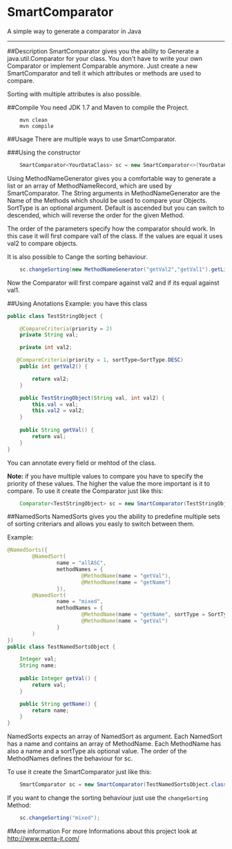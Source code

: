 SmartComparator
===============

A simple way to generate a comparator in Java

------------------------

##Description
SmartComparator gives you the ability to Generate a java.util.Comparator for your class. You don't have to write your own Comparator or implement Comparable anymore. Just create a new SmartComparator and tell it which attributes or methods are used to compare. 

Sorting with multiple attributes is also possible.

##Compile
You need JDK 1.7 and Maven to compile the Project.
```shell
    mvn clean
    mvn compile
```
##Usage
There are multiple ways to use SmartComparator.

###Using the constructor
```Java
    SmartComparator<YourDataClass> sc = new SmartComparator<>(YourDataClass.class, new MethodNameGenerator("getVal1").add("getVal2",SortType.DESC).getList());
```

Using MethodNameGenerator gives you a comfortable way to generate a list or an array of MethodNameRecord, which are used by SmartComparator.
The String arguments in MethodNameGenerator are the Name of the Methods which should be used to compare your Objects. SortType is an optional argument. Default is ascended but you can switch to descended, which will reverse the order for the given Method.

The order of the parameters specify how the comparator should work. In this case it will first compare val1 of the class. If the values are equal it uses val2 to compare objects.

It is also possible to Cange the sorting behaviour.
```Java
    sc.changeSorting(new MethodNameGenerator("getVal2","getVal1").getList());
```
Now the Comparator will first compare against val2 and if its equal against val1.

##Using Anotations
Example: you have this class
```Java
public class TestStringObject {

    @CompareCriteria(priority = 2)
    private String val;

    private int val2;

   @CompareCriteria(priority = 1, sortType=SortType.DESC)
    public int getVal2() {

        return val2;
    }

    public TestStringObject(String val, int val2) {
        this.val = val;
        this.val2 = val2;
    }
   
    public String getVal() {
        return val;
    }  
}
```
You can annotate every field or mehtod of the class. 

**Note:** if you have multiple values to compare you have to specify the priority of these values. The higher the value the more important is it to compare. 
To use it create the Comparator just like this:
```Java
    Comparator<TestStringObject> sc = new SmartComparator(TestStringObject.class);
```
##NamedSorts
NamedSorts gives you the ability to predefine multiple sets of sorting criteriars and allows you easly to switch between them.

Example:
```Java
@NamedSorts({
        @NamedSort(
                name = "allASC",
                methodNames = {
                        @MethodName(name = "getVal"),
                        @MethodName(name = "getName")
                }),
        @NamedSort(
                name = "mixed",
                methodNames = {
                        @MethodName(name = "getName", sortType = SortType.DESC),
                        @MethodName(name = "getVal")
                }
        )
})
public class TestNamedSortsObject {

    Integer val;
    String name;
   
    public Integer getVal() {
        return val;
    }

    public String getName() {
        return name;
    }  
}
```

NamedSorts expects an array of NamedSort as argument. Each NamedSort has a name and contains an array of MethodName. Each MethodName has also a name and a sortType als optional value. The order of the MethodNames defines the behaviour for sc.

To use it create the SmartComparator just like this:
```Java
    SmartComparator sc = new SmartComparator(TestNamedSortsObject.class, "allASC");
```

If you want to change the sorting behaviour just use the `changeSorting` Method:
```Java
    sc.changeSorting("mixed");
```

#More information
For more Informations about this project look at http://www.penta-it.com/
